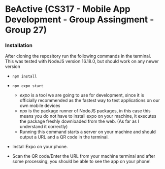 # BeActive (CS317 - Mobile App Development - Group Assingment - Group 27)

### Installation

After cloning the repository run the following commands in the terminal. This was tested with NodeJS version 16.18.0, but should work on any newer version

* ```
  npm install
  ```
* ```
  npx expo start
  ```

  * *expo* is a tool we are going to use for development, since it is officially recommended as the fastest way to test applications on our own mobile devices
  * npx is the package runner of NodeJS packages, in this case this means you do not have to install expo on your machine, it executes the package freshly downloaded from the web. (As far as I understand it correctly)
  * Running this command starts a server on your machine and should output a URL and a QR code in the terminal.
* Install Expo on your phone.
* Scan the QR code/Enter the URL from your machine terminal and after some processing, you should be able to see the app on your phone!
